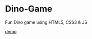 # Dino-Game

Fun Dino game using HTML5, CSS3 & JS

[demo](https://omkarbhede.github.io/DinoGame.fun/)
